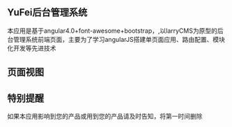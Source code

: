 ## YuFei后台管理系统
本应用是基于angular4.0+font-awesome+bootstrap，,以larryCMS为原型的后台管理系统前端页面，主要为了学习angularJS搭建单页面应用、路由配置、模块化开发等先进技术
## 页面视图
## 特别提醒
如果本应用影响到您的产品或用到您的产品请及时告知，将第一时间删除